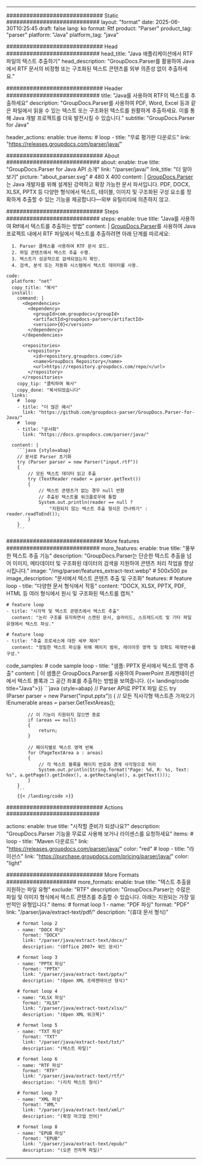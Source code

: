 


---
############################# Static ############################
layout: "format"
date:  2025-06-30T10:25:45
draft: false
lang: ko
format: Rtf
product: "Parser"
product_tag: "parser"
platform: "Java"
platform_tag: "java"

############################# Head ############################
head_title: "Java 애플리케이션에서 RTF 파일의 텍스트 추출하기"
head_description: "GroupDocs.Parser를 활용하여 Java에서 RTF 문서의 비정형 또는 구조화된 텍스트 콘텐츠를 외부 의존성 없이 추출하세요."

############################# Header ############################
title: "Java를 사용하여 RTF의 텍스트를 추출하세요" 
description: "GroupDocs.Parser를 사용하여 PDF, Word, Excel 등과 같은 파일에서 읽을 수 있는 텍스트 또는 구조화된 텍스트를 원활하게 추출하세요. 이를 통해 Java 개발 프로젝트를 더욱 발전시킬 수 있습니다."
subtitle: "GroupDocs.Parser for Java" 

header_actions:
  enable: true
  items:
    #  loop
    - title: "무료 평가판 다운로드"
      link: "https://releases.groupdocs.com/parser/java/"
      
############################# About ############################
about:
    enable: true
    title: "GroupDocs.Parser for Java API 소개"
    link: "/parser/java/"
    link_title: "더 알아보기"
    picture: "about_parser.svg" # 480 X 400
    content: |
       [GroupDocs.Parser](/parser/java/)는 Java 개발자를 위해 설계된 강력하고 확장 가능한 문서 파서입니다. PDF, DOCX, XLSX, PPTX 등 다양한 형식에서 텍스트, 테이블, 이미지 및 구조화된 구성 요소를 정확하게 추출할 수 있는 기능을 제공합니다—외부 유틸리티에 의존하지 않고.

############################# Steps ############################
steps:
    enable: true
    title: "Java를 사용하여 Rtf에서 텍스트를 추출하는 방법"
    content: |
      [GroupDocs.Parser](/parser/java/)를 사용하여 Java 프로젝트 내에서 RTF 파일에서 텍스트를 추출하려면 아래 단계를 따르세요:
      
      1. Parser 클래스를 사용하여 RTF 문서 로드.
      2. 파일 콘텐츠에서 텍스트 추출 수행.
      3. 텍스트가 성공적으로 검색되었는지 확인.
      4. 검색, 분석 또는 자동화 시스템에서 텍스트 데이터를 사용.
   
    code:
      platform: "net"
      copy_title: "복사"
      install:
        command: |
          <dependencies>
            <dependency>
              <groupId>com.groupdocs</groupId>
              <artifactId>groupdocs-parser</artifactId>
              <version>{0}</version>
            </dependency>
          </dependencies>

          <repositories>
            <repository>
              <id>repository.groupdocs.com</id>
              <name>GroupDocs Repository</name>
              <url>https://repository.groupdocs.com/repo/</url>
            </repository>
          </repositories>
        copy_tip: "클릭하여 복사"
        copy_done: "복사되었습니다"
      links:
        #  loop
        - title: "더 많은 예시"
          link: "https://github.com/groupdocs-parser/GroupDocs.Parser-for-Java/"
        #  loop
        - title: "문서화"
          link: "https://docs.groupdocs.com/parser/java/"
          
      content: |
        ```java {style=abap}
        // 문서로 Parser 초기화
        try (Parser parser = new Parser("input.rtf"))
        {
            // 모든 텍스트 데이터 읽고 추출
            try (TextReader reader = parser.getText())
            {
                // 텍스트 콘텐츠가 없는 경우 null 반환
                // 추출된 텍스트를 워크플로우에 통합
                System.out.println(reader == null ? 
                    "지원되지 않는 텍스트 추출 형식은 건너뛰기" : reader.readToEnd());
            }
        }
        ```            

############################# More features ############################
more_features:
  enable: true
  title: "풍부한 텍스트 추출 기능"
  description: "GroupDocs.Parser는 단순한 텍스트 추출을 넘어 이미지, 메타데이터 및 구조화된 데이터의 검색을 지원하여 콘텐츠 처리 작업을 향상시킵니다."
  image: "/img/parser/features_extract-text.webp" # 500x500 px
  image_description: "문서에서 텍스트 콘텐츠 추출 및 구조화"
  features:
    # feature loop
    - title: "다양한 문서 형식에서 작동"
      content: "DOCX, XLSX, PPTX, PDF, HTML 등 여러 형식에서 원시 및 구조화된 텍스트를 캡처."

    # feature loop
    - title: "시각적 및 텍스트 콘텐츠에서 텍스트 추출"
      content: "논리 구조를 유지하면서 스캔된 문서, 슬라이드, 스프레드시트 및 기타 파일 유형에서 텍스트 파싱."

    # feature loop
    - title: "추출 프로세스에 대한 세부 제어"
      content: "정밀한 텍스트 파싱을 위해 페이지 범위, 레이아웃 영역 및 정확도 매개변수를 구성."
      
  code_samples:
    # code sample loop
    - title: "샘플: PPTX 문서에서 텍스트 영역 추출"
      content: |
        이 샘플은 GroupDocs.Parser를 사용하여 PowerPoint 프레젠테이션에서 텍스트 블록과 그 공간 좌표를 추출하는 방법을 보여줍니다.
        {{< landing/code title="Java">}}
        ```java {style=abap}
        //  Parser API로 PPTX 파일 로드
        try (Parser parser = new Parser("input.pptx"))
        {
            // 모든 직사각형 텍스트존 가져오기
            IEnumerable<PageTextArea> areas = parser.GetTextAreas();

            // 이 기능이 지원되지 않으면 종료
            if (areas == null)
            {
                return;
            }

            // 페이지별로 텍스트 영역 반복
            for (PageTextArea a : areas)
            {
                // 각 텍스트 블록을 페이지 번호와 경계 사각형으로 처리
                System.out.println(String.format("Page: %d, R: %s, Text: %s", a.getPage().getIndex(), a.getRectangle(), a.getText()));
            }
        }
        ```
        {{< /landing/code >}}


############################# Actions ############################

actions:
  enable: true
  title: "시작할 준비가 되셨나요?"
  description: "GroupDocs.Parser 기능을 무료로 사용해 보거나 라이센스를 요청하세요"
  items:
    #  loop
    - title: "Maven 다운로드"
      link: "https://releases.groupdocs.com/parser/java/"
      color: "red"
        #  loop
    - title: "라이선스"
      link: "https://purchase.groupdocs.com/pricing/parser/java/"
      color: "light"


############################# More Formats #####################
more_formats:
    enable: true
    title: "텍스트 추출을 지원하는 파일 유형"
    exclude: "RTF"
    description: "GroupDocs.Parser는 수많은 파일 및 이미지 형식에서 텍스트 콘텐츠를 추출할 수 있습니다. 아래는 지원되는 가장 일반적인 유형입니다."
    items: 
        # format loop 1
        - name: "PDF 파싱"
          format: "PDF"
          link: "/parser/java/extract-text/pdf/"
          description: "(휴대 문서 형식)"
          
        # format loop 2
        - name: "DOCX 파싱"
          format: "DOCX"
          link: "/parser/java/extract-text/docx/"
          description: "(Office 2007+ 워드 문서)"
          
        # format loop 3
        - name: "PPTX 파싱"
          format: "PPTX"
          link: "/parser/java/extract-text/pptx/"
          description: "(Open XML 프레젠테이션 형식)"
          
        # format loop 4
        - name: "XLSX 파싱"
          format: "XLSX"
          link: "/parser/java/extract-text/xlsx/"
          description: "(Open XML 워크북)"
          
        # format loop 5
        - name: "TXT 파싱"
          format: "TXT"
          link: "/parser/java/extract-text/txt/"
          description: "(텍스트 파일)"
          
        # format loop 6
        - name: "RTF 파싱"
          format: "RTF"
          link: "/parser/java/extract-text/rtf/"
          description: "(리치 텍스트 형식)"
          
        # format loop 7
        - name: "XML 파싱"
          format: "XML"
          link: "/parser/java/extract-text/xml/"
          description: "(확장 마크업 언어)"
          
        # format loop 8
        - name: "EPUB 파싱"
          format: "EPUB"
          link: "/parser/java/extract-text/epub/"
          description: "(오픈 전자책 파일)"
         
          

---